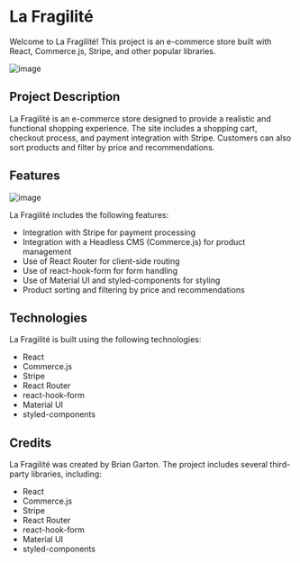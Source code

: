 <h1>La Fragilité</h1>
Welcome to La Fragilité! This project is an e-commerce store built with React, Commerce.js, Stripe, and other popular libraries.

![image](https://user-images.githubusercontent.com/80921901/223030411-51554e83-eb05-4484-ab88-157c8ecceb89.png)

<h2>Project Description</h2>
La Fragilité is an e-commerce store designed to provide a realistic and functional shopping experience. The site includes a shopping cart, checkout process, and payment integration with Stripe. Customers can also sort products and filter by price and recommendations.

<h2>Features</h2>

![image](https://user-images.githubusercontent.com/80921901/223030589-f741a5f0-1b06-4eaa-8ad4-eb5178476ea6.png)

La Fragilité includes the following features:

- Integration with Stripe for payment processing
- Integration with a Headless CMS (Commerce.js) for product management
- Use of React Router for client-side routing
- Use of react-hook-form for form handling
- Use of Material UI and styled-components for styling
- Product sorting and filtering by price and recommendations
<h2>Technologies</h2>

La Fragilité is built using the following technologies:

- React
- Commerce.js
- Stripe
- React Router
- react-hook-form
- Material UI
- styled-components


<h2>Credits</h2>

La Fragilité was created by Brian Garton. The project includes several third-party libraries, including:

- React
- Commerce.js
- Stripe
- React Router
- react-hook-form
- Material UI
- styled-components

